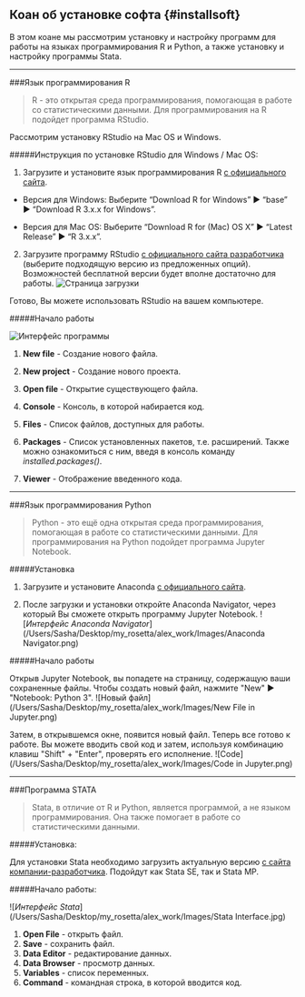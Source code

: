 Коан об установке софта {#installsoft}
---

В этом коане мы рассмотрим установку и настройку программ для работы на языках программирования R и Python, а также установку и настройку программы Stata. 

***
###Язык программирования R
> R - это открытая среда программирования, помогающая в работе со статистическими данными. Для программирования на R подойдет программа RStudio. 

Рассмотрим установку RStudio на Mac OS и Windows.

#####Инструкция по установке RStudio для Windows / Mac OS:

1. Загрузите и установите язык программирования R [с официального сайта](http://cran.cnr.berkeley.edu/).

* Версия для Windows: Выберите “Download R for Windows”  ▶  “base”  ▶  “Download R 3.x.x for Windows”.

* Версия для Mac OS: Выберите “Download R for (Mac) OS X”  ▶  “Latest Release”  ▶ “R 3.x.x”.

2. Загрузите программу RStudio [с официального сайта разработчика](https://www.rstudio.com/products/rstudio/download/) (выберите подходящую версию из предложенных опций). Возможностей бесплатной версии 
будет вполне достаточно для работы.
![*Страница загрузки*](/Users/Sasha/Desktop/my_rosetta/alex_work/Images/RStudio.png) 

Готово, Вы можете использовать RStudio на вашем компьютере.

#####Начало работы 

![*Интерфейс программы*](/Users/Sasha/Desktop/my_rosetta/alex_work/Images/RStudio_Interface.png) 

1. **New file** - Создание нового файла.

2. **New project** - Создание нового проекта.

3. **Open file** - Открытие существующего файла.

4. **Console** - Консоль, в которой набирается код.

5. **Files** - Список файлов, доступных для работы.

6. **Packages** - Список установленных пакетов, т.е. расширений. Также можно ознакомиться с ним, введя в консоль команду *installed.packages()*.

7. **Viewer** - Отображение введенного кода.

***
###Язык программирования Python
> Python - это ещё одна открытая среда программирования, помогающая в работе со статистическими данными. Для программирования на Python подойдет программа Jupyter Notebook. 

#####Установка

1. Загрузите и установите Anaconda [с официального сайта](https://www.anaconda.com/distribution/).

2. После загрузки и установки откройте Anaconda Navigator, через который Вы сможете открыть программу Jupyter Notebook.
![*Интерфейс Anaconda Navigator*](/Users/Sasha/Desktop/my_rosetta/alex_work/Images/Anaconda Navigator.png)


#####Начало работы

Открыв Jupyter Notebook, вы попадете на страницу, содержащую ваши сохраненные файлы. Чтобы создать новый файл, нажмите "New" ▶ "Notebook: Python 3".
![Новый файл](/Users/Sasha/Desktop/my_rosetta/alex_work/Images/New File in Jupyter.png)


Затем, в открывшемся окне, появится новый файл. Теперь все готово к работе. Вы можете вводить свой код и затем, используя комбинацию клавиш "Shift" + "Enter", проверять его исполнение.
![Code](/Users/Sasha/Desktop/my_rosetta/alex_work/Images/Code in Jupyter.png)


***
###Программа STATA
> Stata, в отличие от R и Python, является программой, а не языком программирования. Она также помогает в работе со статистическими данными. 


#####Установка:

Для установки Stata необходимо загрузить актуальную версию [с сайта компании-разработчика](https://www.stata.com/). Подойдут как Stata SE, так и Stata MP.

#####Начало работы:


![*Интерфейс Stata*](/Users/Sasha/Desktop/my_rosetta/alex_work/Images/Stata Interface.jpg)

1. **Open File** - открыть файл.
2. **Save** - сохранить файл.
3. **Data Editor** - редактирование данных.
4. **Data Browser** - просмотр данных.
5. **Variables** - список переменных.
6. **Command** - командная строка, в которой вводится код.

